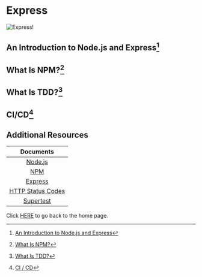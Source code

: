 # Express

![Express!](https://encrypted-tbn0.gstatic.com/images?q=tbn:ANd9GcRu30elNAJwWjLDwOvQuZ_5Cpf-Jf-sIV1dqQ&usqp=CAU)

## An Introduction to Node.js and Express[^1]

## What Is NPM?[^2]

## What Is TDD?[^3]

## CI/CD[^4]


## Additional Resources

|Documents|
|:---:|
|[Node.js](https://nodejs.org/en/docs/)|
|[NPM](https://docs.npmjs.com/)|
|[Express](https://expressjs.com/en/4x/api.html)|
|[HTTP Status Codes](https://www.restapitutorial.com/httpstatuscodes.html)|
|[Supertest](https://github.com/visionmedia/supertest)|

Click [HERE](README.md) to go back to the home page.

[^1]: [An Introduction to Node.js and Express](https://developer.mozilla.org/en-US/docs/Learn/Server-side/Express_Nodejs/Introduction)

[^2]: [What Is NPM?](https://docs.npmjs.com/getting-started/what-is-npm)

[^3]: [What Is TDD?](https://www.agilealliance.org/glossary/tdd/)

[^4]: [CI / CD](https://www.youtube.com/watch?v=xSv_m3KhUO8)
